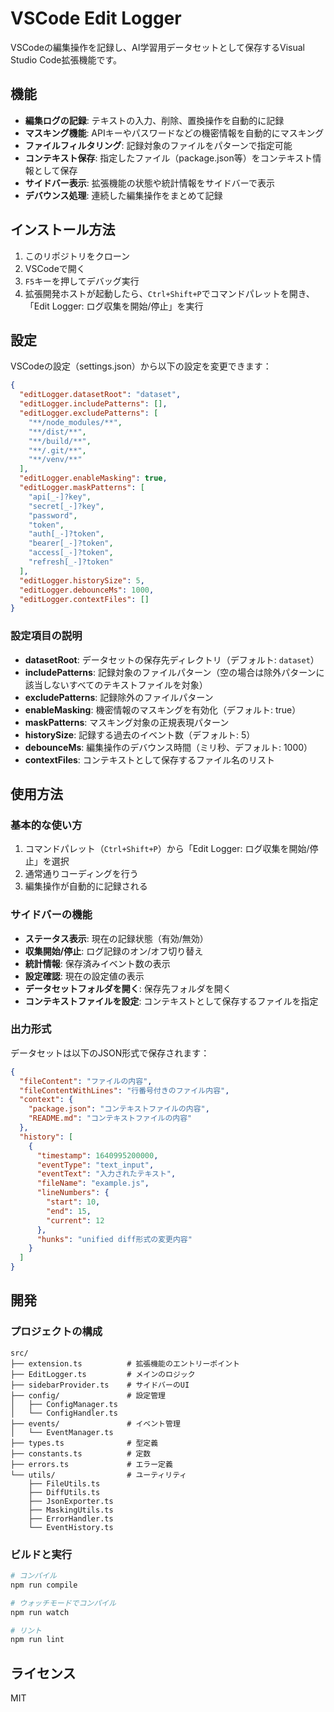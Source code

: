 # VSCode Edit Logger

VSCodeの編集操作を記録し、AI学習用データセットとして保存するVisual Studio Code拡張機能です。

## 機能

- **編集ログの記録**: テキストの入力、削除、置換操作を自動的に記録
- **マスキング機能**: APIキーやパスワードなどの機密情報を自動的にマスキング
- **ファイルフィルタリング**: 記録対象のファイルをパターンで指定可能
- **コンテキスト保存**: 指定したファイル（package.json等）をコンテキスト情報として保存
- **サイドバー表示**: 拡張機能の状態や統計情報をサイドバーで表示
- **デバウンス処理**: 連続した編集操作をまとめて記録

## インストール方法

1. このリポジトリをクローン
2. VSCodeで開く
3. `F5`キーを押してデバッグ実行
4. 拡張開発ホストが起動したら、`Ctrl+Shift+P`でコマンドパレットを開き、「Edit Logger: ログ収集を開始/停止」を実行

## 設定

VSCodeの設定（settings.json）から以下の設定を変更できます：

```json
{
  "editLogger.datasetRoot": "dataset",
  "editLogger.includePatterns": [],
  "editLogger.excludePatterns": [
    "**/node_modules/**",
    "**/dist/**",
    "**/build/**",
    "**/.git/**",
    "**/venv/**"
  ],
  "editLogger.enableMasking": true,
  "editLogger.maskPatterns": [
    "api[_-]?key",
    "secret[_-]?key",
    "password",
    "token",
    "auth[_-]?token",
    "bearer[_-]?token",
    "access[_-]?token",
    "refresh[_-]?token"
  ],
  "editLogger.historySize": 5,
  "editLogger.debounceMs": 1000,
  "editLogger.contextFiles": []
}
```

### 設定項目の説明

- **datasetRoot**: データセットの保存先ディレクトリ（デフォルト: `dataset`）
- **includePatterns**: 記録対象のファイルパターン（空の場合は除外パターンに該当しないすべてのテキストファイルを対象）
- **excludePatterns**: 記録除外のファイルパターン
- **enableMasking**: 機密情報のマスキングを有効化（デフォルト: true）
- **maskPatterns**: マスキング対象の正規表現パターン
- **historySize**: 記録する過去のイベント数（デフォルト: 5）
- **debounceMs**: 編集操作のデバウンス時間（ミリ秒、デフォルト: 1000）
- **contextFiles**: コンテキストとして保存するファイル名のリスト

## 使用方法

### 基本的な使い方

1. コマンドパレット（`Ctrl+Shift+P`）から「Edit Logger: ログ収集を開始/停止」を選択
2. 通常通りコーディングを行う
3. 編集操作が自動的に記録される

### サイドバーの機能

- **ステータス表示**: 現在の記録状態（有効/無効）
- **収集開始/停止**: ログ記録のオン/オフ切り替え
- **統計情報**: 保存済みイベント数の表示
- **設定確認**: 現在の設定値の表示
- **データセットフォルダを開く**: 保存先フォルダを開く
- **コンテキストファイルを設定**: コンテキストとして保存するファイルを指定

### 出力形式

データセットは以下のJSON形式で保存されます：

```json
{
  "fileContent": "ファイルの内容",
  "fileContentWithLines": "行番号付きのファイル内容",
  "context": {
    "package.json": "コンテキストファイルの内容",
    "README.md": "コンテキストファイルの内容"
  },
  "history": [
    {
      "timestamp": 1640995200000,
      "eventType": "text_input",
      "eventText": "入力されたテキスト",
      "fileName": "example.js",
      "lineNumbers": {
        "start": 10,
        "end": 15,
        "current": 12
      },
      "hunks": "unified diff形式の変更内容"
    }
  ]
}
```

## 開発

### プロジェクトの構成

```
src/
├── extension.ts          # 拡張機能のエントリーポイント
├── EditLogger.ts         # メインのロジック
├── sidebarProvider.ts    # サイドバーのUI
├── config/               # 設定管理
│   ├── ConfigManager.ts
│   └── ConfigHandler.ts
├── events/               # イベント管理
│   └── EventManager.ts
├── types.ts              # 型定義
├── constants.ts          # 定数
├── errors.ts             # エラー定義
└── utils/                # ユーティリティ
    ├── FileUtils.ts
    ├── DiffUtils.ts
    ├── JsonExporter.ts
    ├── MaskingUtils.ts
    ├── ErrorHandler.ts
    └── EventHistory.ts
```

### ビルドと実行

```bash
# コンパイル
npm run compile

# ウォッチモードでコンパイル
npm run watch

# リント
npm run lint
```

## ライセンス

MIT
